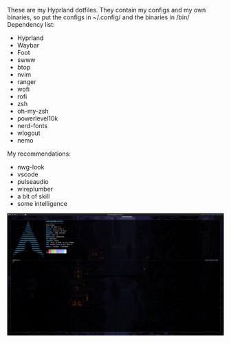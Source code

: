 These are my Hyprland dotfiles.
They contain my configs and my own binaries, so put the configs in ~/.config/ and the binaries in /bin/
Dependency list:
  - Hyprland
  - Waybar
  - Foot
  - swww
  - btop
  - nvim
  - ranger
  - wofi
  - rofi
  - zsh
  - oh-my-zsh
  - powerlevel10k
  - nerd-fonts
  - wlogout
  - nemo

My recommendations:
  - nwg-look
  - vscode
  - pulseaudio
  - wireplumber
  - a bit of skill
  - some intelligence

![screenshot](hyprland-screenshot.png)
